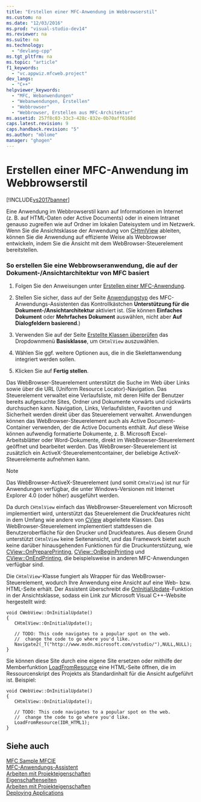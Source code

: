 ```yaml
---
title: "Erstellen einer MFC-Anwendung im Webbrowserstil"
ms.custom: na
ms.date: "12/03/2016"
ms.prod: "visual-studio-dev14"
ms.reviewer: na
ms.suite: na
ms.technology: 
  - "devlang-cpp"
ms.tgt_pltfrm: na
ms.topic: "article"
f1_keywords: 
  - "vc.appwiz.mfcweb.project"
dev_langs: 
  - "C++"
helpviewer_keywords: 
  - "MFC, Webanwendungen"
  - "Webanwendungen, Erstellen"
  - "Webbrowser"
  - "Webbrowser, Erstellen aus MFC-Architektur"
ms.assetid: 257f8c03-33c3-428c-832e-0b70aff6168d
caps.latest.revision: 9
caps.handback.revision: "5"
ms.author: "mblome"
manager: "ghogen"
---
```

# Erstellen einer MFC-Anwendung im Webbrowserstil
[!INCLUDE[vs2017banner](../../assembler/inline/includes/vs2017banner.md)]

Eine Anwendung im Webbrowserstil kann auf Informationen im Internet \(z. B. auf HTML\-Daten oder Active Documents\) oder in einem Intranet genauso zugreifen wie auf Ordner im lokalen Dateisystem und im Netzwerk.  Wenn Sie die Ansichtsklasse der Anwendung von [CHtmlView](../../mfc/reference/chtmlview-class.md) ableiten, können Sie die Anwendung auf effiziente Weise als Webbrowser entwickeln, indem Sie die Ansicht mit dem WebBrowser\-Steuerelement bereitstellen.  
  
### So erstellen Sie eine Webbrowseranwendung, die auf der Dokument\-\/Ansichtarchitektur von MFC basiert  
  
1.  Folgen Sie den Anweisungen unter [Erstellen einer MFC\-Anwendung](../../mfc/reference/creating-an-mfc-application.md).  
  
2.  Stellen Sie sicher, dass auf der Seite [Anwendungstyp](../../mfc/reference/application-type-mfc-application-wizard.md) des MFC\-Anwendungs\-Assistenten das Kontrollkästchen **Unterstützung für die Dokument\-\/Ansichtarchitektur** aktiviert ist. \(Sie können **Einfaches Dokument** oder **Mehrfaches Dokument** auswählen, nicht aber **Auf Dialogfeldern basierend**.\)  
  
3.  Verwenden Sie auf der Seite [Erstellte Klassen überprüfen](../../mfc/reference/generated-classes-mfc-application-wizard.md) das Dropdownmenü **Basisklasse**, um `CHtmlView` auszuwählen.  
  
4.  Wählen Sie ggf. weitere Optionen aus, die in die Skelettanwendung integriert werden sollen.  
  
5.  Klicken Sie auf **Fertig stellen**.  
  
 Das WebBrowser\-Steuerelement unterstützt die Suche im Web über Links sowie über die URL \(Uniform Resource Locator\)\-Navigation.  Das Steuerelement verwaltet eine Verlaufsliste, mit deren Hilfe der Benutzer bereits aufgesuchte Sites, Ordner und Dokumente vorwärts und rückwärts durchsuchen kann.  Navigation, Links, Verlaufslisten, Favoriten und Sicherheit werden direkt über das Steuerelement verwaltet.  Anwendungen können das WebBrowser\-Steuerelement auch als Active Document\-Container verwenden, der die Active Documents enthält.  Auf diese Weise können aufwendig formatierte Dokumente, z. B. Microsoft Excel\-Arbeitsblätter oder Word\-Dokumente, direkt im WebBrowser\-Steuerelement geöffnet und bearbeitet werden.  Das WebBrowser\-Steuerelement ist zusätzlich ein ActiveX\-Steuerelementcontainer, der beliebige ActiveX\-Steuerelemente aufnehmen kann.  
  
> [!NOTE]
>  Das WebBrowser\-ActiveX\-Steuerelement \(und somit `CHtmlView`\) ist nur für Anwendungen verfügbar, die unter Windows\-Versionen mit Internet Explorer 4.0 \(oder höher\) ausgeführt werden.  
  
 Da durch `CHtmlView` einfach das WebBrowser\-Steuerelement von Microsoft implementiert wird, unterstützt das Steuerelement die Druckfeatures nicht in dem Umfang wie andere von [CView](../../mfc/reference/cview-class.md) abgeleitete Klassen.  Das WebBrowser\-Steuerelement implementiert stattdessen die Benutzeroberfläche für den Drucker und Druckfeatures.  Aus diesem Grund unterstützt `CHtmlView` keine Seitenansicht, und das Framework bietet auch keine darüber hinausgehenden Funktionen für die Druckunterstützung, wie [CView::OnPreparePrinting](../Topic/CView::OnPreparePrinting.md), [CView::OnBeginPrinting](../Topic/CView::OnBeginPrinting.md) und [CView::OnEndPrinting](../Topic/CView::OnEndPrinting.md), die beispielsweise in anderen MFC\-Anwendungen verfügbar sind.  
  
 Die `CHtmlView`\-Klasse fungiert als Wrapper für das WebBrowser\-Steuerelement, wodurch Ihre Anwendung eine Ansicht auf eine Web\- bzw. HTML\-Seite erhält.  Der Assistent überschreibt die [OnInitialUpdate](../Topic/CView::OnInitialUpdate.md)\-Funktion in der Ansichtsklasse, sodass ein Link zur Microsoft Visual C\+\+\-Website hergestellt wird:  
  
```  
void CWebView::OnInitialUpdate()  
{  
   CHtmlView::OnInitialUpdate();  
  
   // TODO: This code navigates to a popular spot on the web.  
   //  change the code to go where you'd like.  
   Navigate2(_T("http://www.msdn.microsoft.com/vstudio/"),NULL,NULL);  
}  
```  
  
 Sie können diese Site durch eine eigene Site ersetzen oder mithilfe der Memberfunktion [LoadFromResource](../Topic/CHtmlView::LoadFromResource.md) eine HTML\-Seite öffnen, die im Ressourcenskript des Projekts als Standardinhalt für die Ansicht aufgeführt ist.  Beispiel:  
  
```  
void CWebView::OnInitialUpdate()  
{  
   CHtmlView::OnInitialUpdate();  
  
   // TODO: This code navigates to a popular spot on the web.  
   //  change the code to go where you'd like.  
   LoadFromResource(IDR_HTML1);  
}  
```  
  
## Siehe auch  
 [MFC Sample MFCIE](assetId:///7391aa0c-fca8-4994-a6c9-6c5c7470fba0)   
 [MFC\-Anwendungs\-Assistent](../../mfc/reference/mfc-application-wizard.md)   
 [Arbeiten mit Projekteigenschaften](../../ide/working-with-project-properties.md)   
 [Eigenschaftenseiten](../../ide/property-pages-visual-cpp.md)   
 [Arbeiten mit Projekteigenschaften](../../ide/working-with-project-properties.md)   
 [Deploying Applications](assetId:///4ff8881d-0daf-47e7-bfe7-774c625031b4)